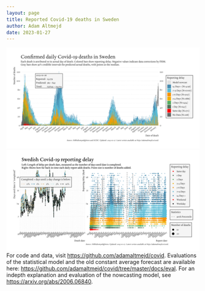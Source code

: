 ```yaml
---
layout: page
title: Reported Covid-19 deaths in Sweden
author: Adam Altmejd
date: 2023-01-27
---
```


![Graph of Swedish Covid-19 deaths with reporting delay.](deaths_lag_sweden_2023-01-27.png "Swedish Covid-19 deaths.")
![Graph of Swedish Covid-19 reporting delay in daily deaths.](lag_trend_sweden_2023-01-27.png "Trend in Swedish Covid-19 mortality reporting delay.")
For code and data, visit <https://github.com/adamaltmejd/covid>.
Evaluations of the statistical model and the old constant average forecast are available here: <https://github.com/adamaltmejd/covid/tree/master/docs/eval>.
For an indepth explanation and evaluation of the nowcasting model, see <https://arxiv.org/abs/2006.06840>.
